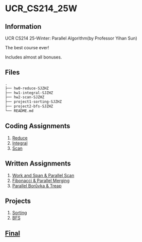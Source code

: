 # UCR_CS214_25W
## Information
UCR CS214 25-Winter: Parallel Algorithm(by Professor Yihan Sun)

The best course ever!

Includes almost all bonuses.
## Files
```txt
.
├── hw0-reduce-SJZHZ
├── hw1-integral-SJZHZ
├── hw2-scan-SJZHZ
├── project1-sorting-SJZHZ
├── project2-bfs-SJZHZ
└── README.md
```

## Coding Assignments
1. [Reduce](https://github.com/ucrparlay-class/hw0-reduce-SJZHZ)
2. [Integral](https://github.com/ucrparlay-class/hw1-integral-SJZHZ)
3. [Scan](https://github.com/ucrparlay-class/hw2-scan-SJZHZ)

## Written Assignments
1. [Work and Span & Parallel Scan](https://www.overleaf.com/project/678cc509e94e8114adb71a5b)
2. [Fibonacci & Parallel Merging](https://www.overleaf.com/project/679a682d459ffa87e9d1622e)
3. [Parallel Borůvka & Treap](https://www.overleaf.com/project/67ba6bbf5b1e7701b48f2c74)

## Projects
1. [Sorting](https://github.com/ucrparlay-class/project1-sorting-SJZHZ)
2. [BFS](https://github.com/ucrparlay-class/project2-bfs-SJZHZ)

## [Final](https://www.overleaf.com/project/67c6105cd9e65ef90b4a01e3)
